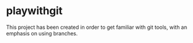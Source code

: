 # playwithgit
This project has been created in order to get familiar with git tools, with an emphasis on using branches.
